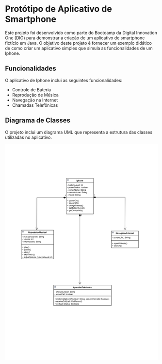 # Protótipo de Aplicativo de Smartphone

Este projeto foi desenvolvido como parte do Bootcamp da Digital Innovation One (DIO) para demonstrar a criação de um aplicativo de smartphone fictício em Java. O objetivo deste projeto é fornecer um exemplo didático de como criar um aplicativo simples que simula as funcionalidades de um Iphone.

## Funcionalidades

O aplicativo de Iphone inclui as seguintes funcionalidades:

- Controle de Bateria
- Reprodução de Música
- Navegação na Internet
- Chamadas Telefônicas

## Diagrama de Classes

O projeto inclui um diagrama UML que representa a estrutura das classes utilizadas no aplicativo.

<img src="imgs/17f92416_1.png">
